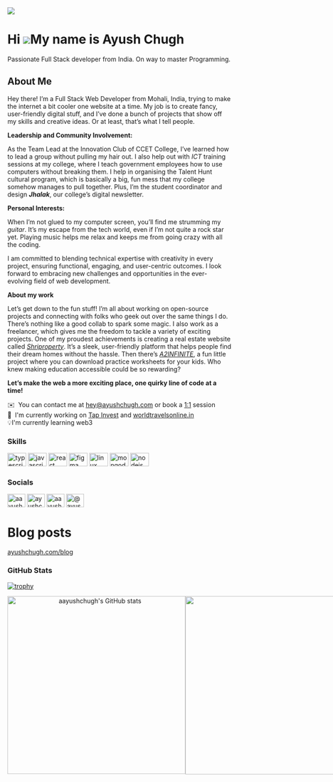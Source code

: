 
<img src="https://github.com/aayushchugh/aayushchugh/assets/69336518/e6736354-f6c6-4b84-b541-72ffc932814e" />

Hi ![](https://user-images.githubusercontent.com/18350557/176309783-0785949b-9127-417c-8b55-ab5a4333674e.gif)My name is Ayush Chugh
===================================================================================================================================

Passionate Full Stack developer from India. On way to master Programming.

## About Me

Hey there! I’m a Full Stack Web Developer from Mohali, India, trying to make the internet a bit cooler one website at a time. My job is to create fancy, user-friendly digital stuff, and I’ve done a bunch of projects that show off my skills and creative ideas. Or at least, that’s what I tell people.

**Leadership and Community Involvement:**

As the Team Lead at the Innovation Club of CCET College, I’ve learned how to lead a group without pulling my hair out. I also help out with _ICT_ training sessions at my college, where I teach government employees how to use computers without breaking them. I help in organising the Talent Hunt cultural program, which is basically a big, fun mess that my college somehow manages to pull together. Plus, I’m the student coordinator and design **_Jhalak_**, our college’s digital newsletter.


**Personal Interests:**

When I’m not glued to my computer screen, you’ll find me strumming my _guitar_. It’s my escape from the tech world, even if I’m not quite a rock star yet. Playing music helps me relax and keeps me from going crazy with all the coding.

I am committed to blending technical expertise with creativity in every project, ensuring functional, engaging, and user-centric outcomes. I look forward to embracing new challenges and opportunities in the ever-evolving field of web development.

**About my work**

Let’s get down to the fun stuff! I’m all about working on open-source projects and connecting with folks who geek out over the same things I do. There’s nothing like a good collab to spark some magic. I also work as a freelancer, which gives me the freedom to tackle a variety of exciting projects. One of my proudest achievements is creating a real estate website called [_Shriproperty_](https://shriproperty.com). It’s a sleek, user-friendly platform that helps people find their dream homes without the hassle. Then there’s [_A2INFINITE_](https://a2infinite.com), a fun little project where you can download practice worksheets for your kids. Who knew making education accessible could be so rewarding?

**Let’s make the web a more exciting place, one quirky line of code at a time!**

 ✉️  You can contact me at [hey@ayushchugh.com](mailto:hey@ayushchugh.com) or book a [1:1](https://calendar.google.com/calendar/u/0/appointments/schedules/AcZssZ32m0Ha13-Djq7bDeqBFdEgjmkBLk3uIF9LGwK2eIrl1BGBVxBAhqnpYj7ealqSNG0JYpSUTikB?gv=true) session
 <br />
 🚀  I'm currently working on [Tap Invest](https://app.tapinvest.in/signup) and [worldtravelsonline.in](https://www.worldtravelsonline.in/en)
 <br />
 💡I'm currently learning web3
<br>

### Skills

<div align="left">
  <img src="https://cdn.jsdelivr.net/gh/devicons/devicon/icons/typescript/typescript-plain.svg" height="30" width="42" alt="typescript logo"  />
  <img src="https://cdn.jsdelivr.net/gh/devicons/devicon/icons/javascript/javascript-original.svg" height="30" width="42" alt="javascript logo"  />
  <img src="https://cdn.jsdelivr.net/gh/devicons/devicon/icons/react/react-original.svg" height="30" width="42" alt="react logo"  />
  <img src="https://cdn.jsdelivr.net/gh/devicons/devicon/icons/figma/figma-original.svg" height="30" width="42" alt="figma logo"  />
  <img src="https://cdn.jsdelivr.net/gh/devicons/devicon/icons/linux/linux-original.svg" height="30" width="42" alt="linux logo"  />
  <img src="https://cdn.jsdelivr.net/gh/devicons/devicon/icons/mongodb/mongodb-original.svg" height="30" width="42" alt="mongodb logo"  />
  <img src="https://cdn.jsdelivr.net/gh/devicons/devicon/icons/nodejs/nodejs-original.svg" height="30" width="42" alt="nodejs logo"  />
</div>

### Socials

<p align="left"> <a href="https://twitter.com/aayushchugh_x" target="blank"><img align="center" src="https://raw.githubusercontent.com/rahuldkjain/github-profile-readme-generator/master/src/images/icons/Social/twitter.svg" alt="aayushchugh_x" height="30" width="40" /></a>
<a href="https://linkedin.com/in/aayushchugh" target="blank"><img align="center" src="https://raw.githubusercontent.com/rahuldkjain/github-profile-readme-generator/master/src/images/icons/Social/linked-in-alt.svg" alt="ayushchugh2006" height="30" width="40" /></a>
<a href="https://instagram.com/aayushchugh_" target="blank"><img align="center" src="https://raw.githubusercontent.com/rahuldkjain/github-profile-readme-generator/master/src/images/icons/Social/instagram.svg" alt="aayushchugh_" height="30" width="40" /></a>
<a href="https://medium.com/@ayushchugh2006" target="blank"><img align="center" src="https://raw.githubusercontent.com/rahuldkjain/github-profile-readme-generator/master/src/images/icons/Social/medium.svg" alt="@ayushchugh2006" height="30" width="40" /></a></p>

# Blog posts
[ayushchugh.com/blog](https://ayushchugh.com/blog)

### GitHub Stats

[![trophy](https://github-profile-trophy.vercel.app/?username=aayushchugh)](https://github.com/ryo-ma/github-profile-trophy)

<div align="center">
  <div style="display: flex;">
    <img width="400" src="https://github-readme-stats.vercel.app/api?username=aayushchugh&count_private=true&show_icons=true" alt="aayushchugh's GitHub stats" />
    
  <img width="401" src="https://streak-stats.demolab.com/?user=aayushchugh&ring=5094F0&fire=5094F0&currStreakLabel=5094F0" />
  </div>
</div>

